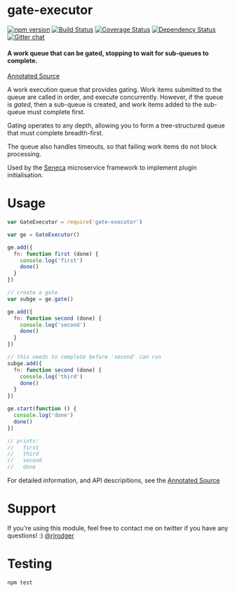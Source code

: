 # gate-executor

[![npm version][npm-badge]][npm-url]
[![Build Status][travis-badge]][travis-url]
[![Coverage Status][coveralls-badge]][coveralls-url]
[![Dependency Status][david-badge]][david-url]
[![Gitter chat][gitter-badge]][gitter-url]

#### A work queue that can be gated, stopping to wait for sub-queues to complete.

[Annotated Source](http://rjrodger.github.io/gate-executor/doc/gate-executor.html)

A work execution queue that provides gating. Work items submitted to
the queue are called in order, and execute concurrently. However, if
the queue is *gated*, then a sub-queue is created, and work items
added to the sub-queue must complete first.

Gating operates to any depth, allowing you to form a tree-structured
queue that must complete breadth-first.

The queue also handles timeouts, so that failing work items do not
block processing.

Used by the [Seneca](http://senecajs.org/) microservice framework to
implement plugin initialisation.

# Usage


```js
var GateExecutor = require('gate-executor')

var ge = GateExecutor()

ge.add({
  fn: function first (done) {
    console.log('first')
    done()
  }
})

// create a gate
var subge = ge.gate()

ge.add({
  fn: function second (done) {
    console.log('second')
    done()
  }
})

// this needs to complete before 'second' can run
subge.add({
  fn: function second (done) {
    console.log('third')
    done()
  }
})

ge.start(function () {
  console.log('done')
  done()
})

// prints:
//   first
//   third
//   second
//   done
```

For detailed information, and API descripitions, see the
[Annotated Source](http://rjrodger.github.io/gate-executor/doc/gate-executor.html)

# Support

If you're using this module, feel free to contact me on twitter if you
have any questions! :) [@rjrodger](http://twitter.com/rjrodger)

# Testing

```js
npm test
```

[npm-badge]: https://badge.fury.io/js/gate-executor.svg
[npm-url]: https://badge.fury.io/js/gate-executor
[travis-badge]: https://api.travis-ci.org/rjrodger/gate-executor.svg
[travis-url]: https://travis-ci.org/rjrodger/gate-executor
[coveralls-badge]:https://coveralls.io/repos/rjrodger/gate-executor/badge.svg?branch=master&service=github
[coveralls-url]: https://coveralls.io/github/rjrodger/gate-executor?branch=master
[david-badge]: https://david-dm.org/rjrodger/gate-executor.svg
[david-url]: https://david-dm.org/rjrodger/gate-executor
[gitter-badge]: https://badges.gitter.im/rjrodger/gate-executor.svg
[gitter-url]: https://gitter.im/rjrodger/gate-executor
